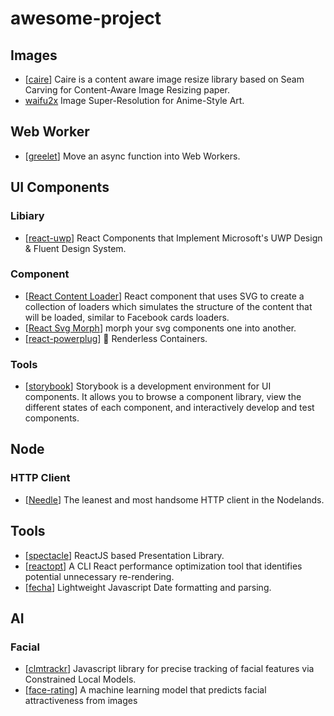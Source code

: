 # awesome-project

## Images
- [[caire](https://github.com/esimov/caire)] Caire is a content aware image resize library based on Seam Carving for Content-Aware Image Resizing paper.
- [waifu2x](https://github.com/nagadomi/waifu2x) Image Super-Resolution for Anime-Style Art.

## Web Worker
- [[greelet](https://github.com/developit/greenlet)] Move an async function into Web Workers.

## UI Components

### Libiary
- [[react-uwp](https://github.com/myxvisual/react-uwp)] React Components that Implement Microsoft's UWP Design & Fluent Design System.

### Component
- [[React Content Loader](https://github.com/danilowoz/react-content-loader)] React component that uses SVG to create a collection of loaders which simulates the structure of the content that will be loaded, similar to Facebook cards loaders.
- [[React Svg Morph](https://github.com/gorangajic/react-svg-morph)] morph your svg components one into another.
- [[react-powerplug](https://github.com/renatorib/react-powerplug)] 🔌 Renderless Containers.

### Tools
- [[storybook](https://github.com/storybooks/storybook)] Storybook is a development environment for UI components. It allows you to browse a component library, view the different states of each component, and interactively develop and test components.

## Node
### HTTP Client
- [[Needle](https://github.com/tomas/needle)] The leanest and most handsome HTTP client in the Nodelands.

## Tools
- [[spectacle](https://github.com/FormidableLabs/spectacle)] ReactJS based Presentation Library.
- [[reactopt](https://github.com/reactopt/reactopt)] A CLI React performance optimization tool that identifies potential unnecessary re-rendering.
- [[fecha](https://github.com/taylorhakes/fecha)] Lightweight Javascript Date formatting and parsing.

## AI
### Facial 
- [[clmtrackr](https://github.com/auduno/clmtrackr)] Javascript library for precise tracking of facial features via Constrained Local Models.
- [[face-rating](https://github.com/avisingh599/face-rating)] A machine learning model that predicts facial attractiveness from images
